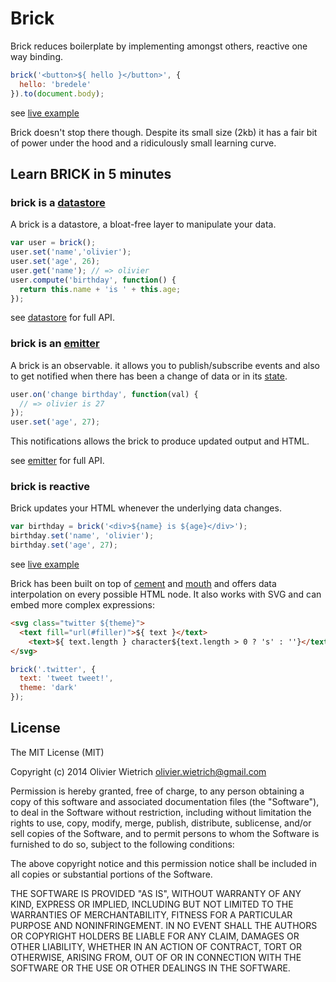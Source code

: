 # Brick

Brick reduces boilerplate by implementing amongst others, reactive one way binding.

```js
brick('<button>${ hello }</button>', {
  hello: 'bredele'
}).to(document.body);
```
see [live example]()

Brick doesn't stop there though. Despite its small size (2kb) it has a fair bit of power under the hood and a ridiculously small learning curve. 

## Learn BRICK in 5 minutes

<!-- ## Brick is your living data -->

### brick is a [datastore](http://github.com/bredele/datastore)

A brick is a datastore, a bloat-free layer to manipulate your data.

```js
var user = brick();
user.set('name','olivier');
user.set('age', 26);
user.get('name'); // => olivier
user.compute('birthday', function() {
  return this.name + 'is ' + this.age;
});
```
see [datastore](http://github.com/bredele/datastore) for full API.

### brick is an [emitter](http://github.com/component/emitter)

A brick is an observable. it allows you to publish/subscribe events and also to get notified when there has been a change of data or in its [state]().

```js
user.on('change birthday', function(val) { 
  // => olivier is 27
});
user.set('age', 27);
```

This notifications allows the brick to produce updated output and HTML.

see [emitter](http://github.com/component/emitter) for full API.

<!-- ## Brick is your living dom -->

### brick is reactive 

Brick updates your HTML whenever the underlying data changes.

```js
var birthday = brick('<div>${name} is ${age}</div>');
birthday.set('name', 'olivier');
birthday.set('age', 27);
```

see [live example]()

Brick has been built on top of [cement](http://github.com/bredele/cement) and [mouth](http://github.com/bredele/mouth) and offers data interpolation on every possible HTML node. It also works with SVG and can embed more complex expressions:

```html
<svg class="twitter ${theme}">
  <text fill="url(#filler)">${ text }</text>
	<text>${ text.length } character${text.length > 0 ? 's' : ''}</text>
</svg>
```

```js
brick('.twitter', {
  text: 'tweet tweet!',
  theme: 'dark'
});

```



## License

The MIT License (MIT)

Copyright (c) 2014 Olivier Wietrich <olivier.wietrich@gmail.com>

Permission is hereby granted, free of charge, to any person obtaining a copy of this software and associated documentation files (the "Software"), to deal in the Software without restriction, including without limitation the rights to use, copy, modify, merge, publish, distribute, sublicense, and/or sell copies of the Software, and to permit persons to whom the Software is furnished to do so, subject to the following conditions:

The above copyright notice and this permission notice shall be included in all copies or substantial portions of the Software.

THE SOFTWARE IS PROVIDED "AS IS", WITHOUT WARRANTY OF ANY KIND, EXPRESS OR IMPLIED, INCLUDING BUT NOT LIMITED TO THE WARRANTIES OF MERCHANTABILITY, FITNESS FOR A PARTICULAR PURPOSE AND NONINFRINGEMENT. IN NO EVENT SHALL THE AUTHORS OR COPYRIGHT HOLDERS BE LIABLE FOR ANY CLAIM, DAMAGES OR OTHER LIABILITY, WHETHER IN AN ACTION OF CONTRACT, TORT OR OTHERWISE, ARISING FROM, OUT OF OR IN CONNECTION WITH THE SOFTWARE OR THE USE OR OTHER DEALINGS IN THE SOFTWARE.
